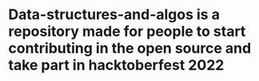 # Data-structures-and-algos is a repository made for people to start contributing in the open source and take part in hacktoberfest 2022
